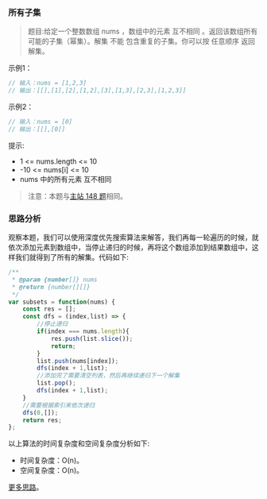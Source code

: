 ###  所有子集

> 题目:给定一个整数数组 nums ，数组中的元素 互不相同 。返回该数组所有可能的子集（幂集）。解集 不能 包含重复的子集。你可以按 任意顺序 返回解集。

示例1：

```js
// 输入：nums = [1,2,3]
// 输出：[[],[1],[2],[1,2],[3],[1,3],[2,3],[1,2,3]]
```


示例2：

```js
// 输入：nums = [0]
// 输出：[[],[0]]
```

提示:

* 1 <= nums.length <= 10
* -10 <= nums[i] <= 10
* nums 中的所有元素 互不相同

> 注意：本题与[主站 148 题](https://leetcode-cn.com/problems/subsets/)相同。


### 思路分析

观察本题，我们可以使用深度优先搜索算法来解答，我们再每一轮遍历的时候，就依次添加元素到数组中，当停止递归的时候，再将这个数组添加到结果数组中，这样我们就得到了所有的解集。代码如下:


```js
/**
 * @param {number[]} nums
 * @return {number[][]}
 */
var subsets = function(nums) {
    const res = [];
    const dfs = (index,list) => {
        //停止递归
        if(index === nums.length){
            res.push(list.slice());
            return;
        }
        list.push(nums[index]);
        dfs(index + 1,list);
        //添加完了需要清空列表，然后再继续递归下一个解集
        list.pop();
        dfs(index + 1,list);
    }
    //需要根据索引来依次递归
    dfs(0,[]);
    return res;
};
```

以上算法的时间复杂度和空间复杂度分析如下:

* 时间复杂度：O(n)。
* 空间复杂度：O(n)。

[更多思路](https://leetcode-cn.com/problems/TVdhkn/solution/java-er-jin-zhi-mei-ju-zhuang-tai-ya-suo-9xxz/)。
